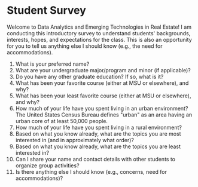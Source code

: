 # Student Survey

Welcome to Data Analytics and Emerging Technologies in Real Estate! I am conducting this introductory survey to understand students' backgrounds, interests, hopes, and expectations for the class. This is also an opportunity for you to tell us anything else I should know (e.g., the need for accommodations).

1. What is your preferred name?
2. What are your undergraduate major/program and minor (if applicable)?
3. Do you have any other graduate education? If so, what is it?
4. What has been your favorite course (either at MSU or elsewhere), and why?
5. What has been your least favorite course (either at MSU or elsewhere), and why?
6. How much of your life have you spent living in an urban environment? The United States Census Bureau defines "urban" as an area having an urban core of at least 50,000 people.
7. How much of your life have you spent living in a rural environment?
8. Based on what you know already, what are the topics you are most interested in (and in approximately what order)?
9. Based on what you know already, what are the topics you are least interested in?
10. Can I share your name and contact details with other students to organize group activities?
11. Is there anything else I should know (e.g., concerns, need for accommodations)?

